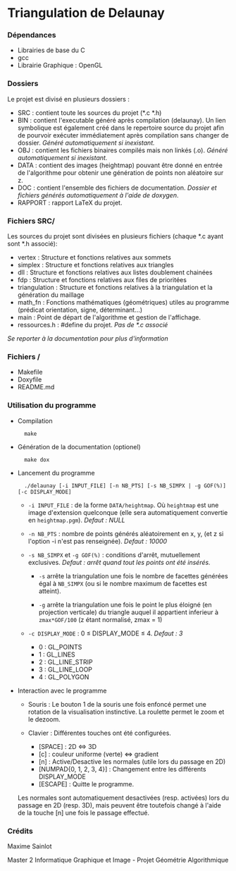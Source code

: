 Triangulation de Delaunay
=========================

### Dépendances ###

 * Librairies de base du C
 * gcc
 * Librairie Graphique : OpenGL

### Dossiers ###

Le projet est divisé en plusieurs dossiers :

* SRC : contient toute les sources du projet (*.c *.h)
* BIN : contient l'executable généré après compilation (delaunay). Un lien symbolique est également créé dans le repertoire source du projet afin de pourvoir exécuter immédiatement après compilation sans changer de dossier. _Généré automatiquement si inexistant._ 
* OBJ : contient les fichiers binaires compilés mais non linkés (.o). _Généré automatiquement si inexistant._ 
* DATA : contient des images (heightmap) pouvant être donné en entrée de l'algorithme pour obtenir une génération de points non aléatoire sur z. 
* DOC : contient l'ensemble des fichiers de documentation. _Dossier et fichiers générés automatiquement à l'aide de doxygen_.
* RAPPORT : rapport LaTeX du projet.

### Fichiers SRC/ ###

Les sources du projet sont divisées en plusieurs fichiers (chaque *.c ayant sont *.h associé):

* vertex : Structure et fonctions relatives aux sommets
* simplex : Structure et fonctions relatives aux triangles
* dll : Structure et fonctions relatives aux listes doublement chainées
* fdp : Structure et fonctions relatives aux files de prioritées
* triangulation : Structure et fonctions relatives à la triangulation et la génération du maillage
* math_fn : Fonctions mathématiques (géométriques) utiles au programme (prédicat orientation, signe, déterminant…)
* main : Point de départ de l'algorithme et gestion de l'affichage.
* ressources.h : #define du projet. _Pas de *.c associé_

_Se reporter à la documentation pour plus d'information_

### Fichiers / ###

* Makefile
* Doxyfile
* README.md


### Utilisation du programme ###

* Compilation 

        make

* Génération de la documentation (optionel)

        make dox

* Lancement du programme

        ./delaunay [-i INPUT_FILE] [-n NB_PTS] [-s NB_SIMPX | -g GOF(%)] [-c DISPLAY_MODE]


    * `-i INPUT_FILE` : de la forme `DATA/heightmap`. Où `heightmap` est une image d'extension quelconque (elle sera automatiquement convertie en `heightmap.pgm`). _Defaut : NULL_


    * `-n NB_PTS` : nombre de points générés aléatoirement en x, y, (et z si l'option -i n'est pas renseignée). _Defaut : 10000_ 


    * `-s NB_SIMPX` et `-g GOF(%)` : conditions d'arrêt, mutuellement exclusives. _Defaut : arrêt quand tout les points ont été insérés._

        * `-s` arrête la triangulation une fois le nombre de facettes générées égal à `NB_SIMPX` (ou si le nombre maximum de facettes est atteint). 

        * `-g` arrête la triangulation une fois le point le plus éloigné (en projection verticale) du triangle auquel il appartient inferieur à `zmax*GOF/100` (z étant normalisé, zmax = 1)


    * `-c DISPLAY_MODE` : 0 ≤ DISPLAY_MODE ≤ 4. _Defaut : 3_

        * 0 : GL_POINTS
        * 1 : GL_LINES
        * 2 : GL_LINE_STRIP
        * 3 : GL_LINE_LOOP
        * 4 : GL_POLYGON

* Interaction avec le programme

    * Souris : Le bouton 1 de la souris une fois enfoncé permet une rotation de la visualisation instinctive. La roulette permet le zoom et le dezoom. 

    * Clavier : Différentes touches ont été configurées.

        * [SPACE] : 2D <=> 3D
        * [c] : couleur uniforme (verte) <=> gradient
        * [n] : Active/Desactive les normales (utile lors du passage en 2D)
        * [NUMPAD{0, 1, 2, 3, 4}] : Changement entre les différents DISPLAY_MODE
        * [ESCAPE] : Quitte le programme.

    Les normales sont automatiquement desactivées (resp. activées) lors du passage en 2D (resp. 3D), mais peuvent être toutefois changé à l'aide de la touche [n] une fois le passage effectué.

### Crédits ###

Maxime Sainlot

Master 2 Informatique Graphique et Image - Projet Géométrie Algorithmique

